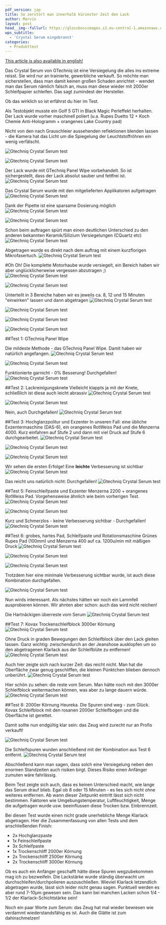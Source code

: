 ```yaml
---
pdf_version: jap
title: So zerstört man innerhalb kürzester Zeit den Lack
author: Marvin
layout: post
head__img--fullurl: https://glossbossimages.s3.eu-central-1.amazonaws.com/marvin/serumschleifen/P1020282.JPG
wps_subtitle:
  - 'Crystal Serum eingebrannt'
categories:
  - Produkttest
---
```

<span class="wichtige-info-blau"><a href="/en/gtechniq-crystal-serum-test-application/">This article is also available in english!</a></span>

Das Crystal Serum von GTechniq ist eine Versiegelung die alles ins extreme reisst. Sie wird nur an trainierte, gewerbliche verkauft. So möchte man sicherstellen, dass man damit keinen großen Schaden anrichtet - wendet man das Serum nämlich falsch an, muss man diese wieder mit 2000er Schleifpapier schleifen. Das sagt zumindest der Hersteller.

Ob das wirklich so ist erfährst du hier im Test.

Als Testobjekt musste ein Golf 5 GTI in Black Magic Perleffekt herhalten. Der Lack wurde vorher maschinell poliert (u.a. Rupes Duetto 12 + Koch Chemie Anti-Hologramm + orangenes Lake Country pad)

Nicht von den nach Grauschleier aussehenden reflektionen blenden lassen - die Kamera hat das Licht um die Spiegelung der Leuchtstoffröhren ein wenig verfälscht.

![Gtechniq Crystal Serum test](https://glossbossimages.s3.eu-central-1.amazonaws.com/marvin/serumschleifen/P1020265.JPG)


![Gtechniq Crystal Serum test](https://glossbossimages.s3.eu-central-1.amazonaws.com/marvin/serumschleifen/P1020268.JPG)

Der Lack wurde mit GTechniq Panel Wipe vorbehandelt. So ist sichergestellt, dass der Lack absolut sauber und fettfrei ist.
![Gtechniq Crystal Serum test](https://glossbossimages.s3.eu-central-1.amazonaws.com/marvin/serumschleifen/P1020269.JPG)

Das Crystal Serum wurde mit den mitgelieferten Applikatoren aufgetragen
![Gtechniq Crystal Serum test](https://glossbossimages.s3.eu-central-1.amazonaws.com/marvin/serumschleifen/P1020272.JPG)

Dank der Pipette ist eine sparsame Dosierung möglich
![Gtechniq Crystal Serum test](https://glossbossimages.s3.eu-central-1.amazonaws.com/marvin/serumschleifen/P1020273.JPG)


![Gtechniq Crystal Serum test](https://glossbossimages.s3.eu-central-1.amazonaws.com/marvin/serumschleifen/P1020275.JPG)

Schon beim auftragen spürt man einen deutlichen Unterschied zu den anderen bekannten Keramik/Silizium Versiegelungen (CQuartz etc)
![Gtechniq Crystal Serum test](https://glossbossimages.s3.eu-central-1.amazonaws.com/marvin/serumschleifen/P1020282.JPG)

Abgetragen wurde es direkt nach dem auftrag mit einem kurzflorigen Mikrofasertuch.
![Gtechniq Crystal Serum test](https://glossbossimages.s3.eu-central-1.amazonaws.com/marvin/serumschleifen/P1020279.JPG)

#Oh Oh!
Die komplette Motorhaube wurde versiegelt, ein Bereich haben wir aber unglücklicherweise vergessen abzutragen ;)
![Gtechniq Crystal Serum test](https://glossbossimages.s3.eu-central-1.amazonaws.com/marvin/serumschleifen/P1020280.JPG)


![Gtechniq Crystal Serum test](https://glossbossimages.s3.eu-central-1.amazonaws.com/marvin/serumschleifen/P1020281.JPG)

Unterteilt in 3 Bereiche haben wir es jeweils ca. 8, 12 und 15 Minuten "einwirken" lassen und dann abgetragen
![Gtechniq Crystal Serum test](https://glossbossimages.s3.eu-central-1.amazonaws.com/marvin/serumschleifen/P1020283.JPG)


![Gtechniq Crystal Serum test](https://glossbossimages.s3.eu-central-1.amazonaws.com/marvin/serumschleifen/P1020284.JPG)


![Gtechniq Crystal Serum test](https://glossbossimages.s3.eu-central-1.amazonaws.com/marvin/serumschleifen/P1020285.JPG)


![Gtechniq Crystal Serum test](https://glossbossimages.s3.eu-central-1.amazonaws.com/marvin/serumschleifen/P1020289.JPG)

##Test 1: GTechniq Panel Wipe

Die mildeste Methode - das GTechniq Panel Wipe. Damit haben wir natürlich angefangen. 
![Gtechniq Crystal Serum test](https://glossbossimages.s3.eu-central-1.amazonaws.com/marvin/serumschleifen/P1020290.JPG)


![Gtechniq Crystal Serum test](https://glossbossimages.s3.eu-central-1.amazonaws.com/marvin/serumschleifen/P1020291.JPG)

Funktionierte garnicht - 0% Besserung! Durchgefallen!
![Gtechniq Crystal Serum test](https://glossbossimages.s3.eu-central-1.amazonaws.com/marvin/serumschleifen/P1020292.JPG)

##Test 2: Lackreinigungsknete
Vielleicht klappts ja mit der Knete, schließlich ist diese auch leicht abrassiv
![Gtechniq Crystal Serum test](https://glossbossimages.s3.eu-central-1.amazonaws.com/marvin/serumschleifen/P1020294.JPG)


![Gtechniq Crystal Serum test](https://glossbossimages.s3.eu-central-1.amazonaws.com/marvin/serumschleifen/P1020295.JPG)

Nein, auch Durchgefallen!
![Gtechniq Crystal Serum test](https://glossbossimages.s3.eu-central-1.amazonaws.com/marvin/serumschleifen/P1020296.JPG)

##Test 3: Hochglanzpolitur und Exzenter
In unseren Fall: eine übliche Exzentermaschine (DAS-6), ein orangenes RotWeiss Pad und die Menzerna 4000. Kurz einfahren auf Stufe 2 und dann mit viel Druck auf Stufe 6 durchgearbeitet.
![Gtechniq Crystal Serum test](https://glossbossimages.s3.eu-central-1.amazonaws.com/marvin/serumschleifen/P1020298.JPG)


![Gtechniq Crystal Serum test](https://glossbossimages.s3.eu-central-1.amazonaws.com/marvin/serumschleifen/P1020299.JPG)


![Gtechniq Crystal Serum test](https://glossbossimages.s3.eu-central-1.amazonaws.com/marvin/serumschleifen/P1020301.JPG)

Wir sehen die ersten Erfolge! Eine **leichte** Verbesserung ist sichtbar
![Gtechniq Crystal Serum test](https://glossbossimages.s3.eu-central-1.amazonaws.com/marvin/serumschleifen/P1020302.JPG)

Das reicht uns natürlich nicht: Durchgefallen!
![Gtechniq Crystal Serum test](https://glossbossimages.s3.eu-central-1.amazonaws.com/marvin/serumschleifen/P1020303.JPG)

##Test 5: Feinschleifpaste und Exzenter
Menzerna 2200 + orangenes RotWeiss Pad. Vorgehensweise ähnlich wie beim vorherigen Test.
![Gtechniq Crystal Serum test](https://glossbossimages.s3.eu-central-1.amazonaws.com/marvin/serumschleifen/P1020304.JPG)


![Gtechniq Crystal Serum test](https://glossbossimages.s3.eu-central-1.amazonaws.com/marvin/serumschleifen/P1020305.JPG)

Kurz und Schmerzlos - keine Verbesserung sichtbar - Durchgefallen!
![Gtechniq Crystal Serum test](https://glossbossimages.s3.eu-central-1.amazonaws.com/marvin/serumschleifen/P1020306.JPG)

##Test 6: grobes, hartes Pad, Schleifpaste und Rotationsmaschine
Grünes Rupes Pad (100mm) und Menzerna 400 auf ca. 1200u/min mit mäßigen Druck
![Gtechniq Crystal Serum test](https://glossbossimages.s3.eu-central-1.amazonaws.com/marvin/serumschleifen/P1020307.JPG)


![Gtechniq Crystal Serum test](https://glossbossimages.s3.eu-central-1.amazonaws.com/marvin/serumschleifen/P1020308.JPG)


![Gtechniq Crystal Serum test](https://glossbossimages.s3.eu-central-1.amazonaws.com/marvin/serumschleifen/P1020309.JPG)

Trotzdem hier eine minimale Verbesserung sichtbar wurde, ist auch diese Kombination durchgefallen.

![Gtechniq Crystal Serum test](https://glossbossimages.s3.eu-central-1.amazonaws.com/marvin/serumschleifen/P1020310.JPG)

Nun wirds interessant. Als nächstes hätten wir noch ein Lammfell ausprobieren können. Wir ahnten aber schon: auch das wird nicht reichen!

Die Hartnäckigen überreste vom Serum
![Gtechniq Crystal Serum test](https://glossbossimages.s3.eu-central-1.amazonaws.com/marvin/serumschleifen/P1020311.JPG)

##Test 7: Kovax Trockenschleifblock
3000er Körnung
![Gtechniq Crystal Serum test](https://glossbossimages.s3.eu-central-1.amazonaws.com/marvin/serumschleifen/P1020312.JPG)

Ohne Druck in graden Bewegungen den Schleifblock über den Lack gleiten lassen. Ganz wichtig: zwischendurch an der Jeanshose ausklopfen um so den abgetragenen Klarlack aus der Schleifblüte zu entfernen!
![Gtechniq Crystal Serum test](https://glossbossimages.s3.eu-central-1.amazonaws.com/marvin/serumschleifen/P1020314.JPG)

Auch hier zeigte sich nach kurzer Zeit: das reicht nicht. Man hat die Oberfläche zwar genug geschliffen, die kleinen Pünktchen blieben dennoch unberührt. 
![Gtechniq Crystal Serum test](https://glossbossimages.s3.eu-central-1.amazonaws.com/marvin/serumschleifen/P1020315.JPG)

Hier schön zu sehen: die reste vom Serum. Man hätte noch mit den 3000er Schleifblock weitermachen können, was aber zu lange dauern würde.
![Gtechniq Crystal Serum test](https://glossbossimages.s3.eu-central-1.amazonaws.com/marvin/serumschleifen/P1020316.JPG)

##Test 8: 2000er Körnung
Heureka. Die Spuren sind weg - zum Glück. Kovax Schleifblock mit den rosanen 2000er Schleifbogen und die Oberfläche ist gerettet.

Damit sollte nun endgültig klar sein: das Zeug wird zurecht nur an Profis verkauft!


![Gtechniq Crystal Serum test](https://glossbossimages.s3.eu-central-1.amazonaws.com/marvin/serumschleifen/P1020319.JPG)

Die Schleifspuren wurden anschließend mit der Kombination aus Test 6 entfernt. 
![Gtechniq Crystal Serum test](https://glossbossimages.s3.eu-central-1.amazonaws.com/marvin/serumschleifen/P1020321.JPG)

Abschließend kann man sagen, dass solch eine Versiegelung neben den enormen Standzeiten auch risiken birgt. Dieses Risiko einen Anfänger zumuten wäre fahrlässig.

Beim Test zeigte sich auch, dass es keinen Unterschied macht, wie lange das Serum drauf blieb. Egal ob 8 oder 15 Minuten - es lies sich nicht ohne weiteres entfernen. Ab wann dieser Zeitpunkt eintritt lässt sich nicht bestimmen. Faktoren wie Umgebungstemperatur, Luftfeuchtigkeit, Menge die aufgetragen wurde usw. beeinflussen diese Trocken bzw. Einbrennzeit.

Bei diesen Test wurde einen nicht grade unerhebliche Menge Klarlack abgetragen. Hier die Zusammenfassung von allen Tests und dem anschließenden Finish:

* 2x Hochglanzpaste
* 1x Feinschleifpaste
* 3x Schleifpaste
* 1x Trockenschliff 2000er Körnung
* 2x Trockenschliff 2500er Körnung
* 2x Trockenschliff 3000er Körnung

Ob es auch ein Anfänger geschafft hätte diese Spuren wegzubekommen mag ich zu bezweifeln. Die Lackstärke wurde ständig überwacht um durchschleifen/durchpolieren auszuschließen. Wieviel Klarlack letzendlich abgetragen wurde, lässt sich leider nicht genau sagen. Punktuell werden es aber rund 7-10µm gewesen sein. Das kann bei manchen Lacken schon 1/4 - 1/2 der Klarlack-Schichtstärke sein!

Noch ein paar Worte zum Serum: das Zeug hat mal wieder bewiesen wie verdammt wiederstandsfähig es ist. Auch die Glätte ist zum dahinschmelzen!




